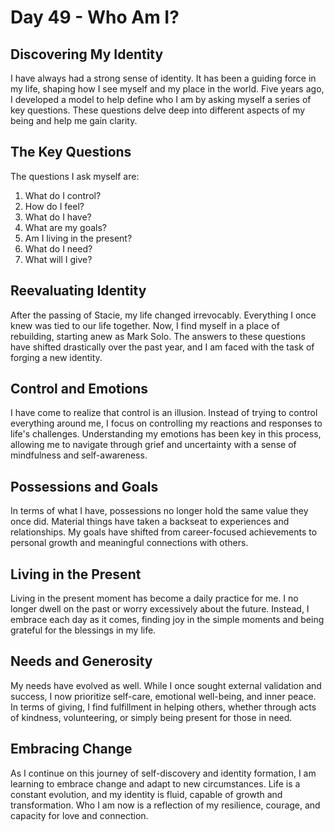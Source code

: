 # Day 49 - Who Am I?

## Discovering My Identity

I have always had a strong sense of identity. It has been a guiding force in my life, shaping how I
see myself and my place in the world. Five years ago, I developed a model to help define who I am
by asking myself a series of key questions. These questions delve deep into different aspects of my
being and help me gain clarity.


## The Key Questions

The questions I ask myself are:

1. What do I control?
2. How do I feel?
3. What do I have?
4. What are my goals?
5. Am I living in the present?
6. What do I need?
7. What will I give?


## Reevaluating Identity

After the passing of Stacie, my life changed irrevocably. Everything I once knew was tied to our
life together. Now, I find myself in a place of rebuilding, starting anew as Mark Solo. The answers
to these questions have shifted drastically over the past year, and I am faced with the task of
forging a new identity.


## Control and Emotions

I have come to realize that control is an illusion. Instead of trying to control everything around
me, I focus on controlling my reactions and responses to life's challenges. Understanding my
emotions has been key in this process, allowing me to navigate through grief and uncertainty with a
sense of mindfulness and self-awareness.


## Possessions and Goals

In terms of what I have, possessions no longer hold the same value they once did. Material things
have taken a backseat to experiences and relationships. My goals have shifted from career-focused
achievements to personal growth and meaningful connections with others.


## Living in the Present

Living in the present moment has become a daily practice for me. I no longer dwell on the past or
worry excessively about the future. Instead, I embrace each day as it comes, finding joy in the
simple moments and being grateful for the blessings in my life.


## Needs and Generosity

My needs have evolved as well. While I once sought external validation and success, I now prioritize
self-care, emotional well-being, and inner peace. In terms of giving, I find fulfillment in helping
others, whether through acts of kindness, volunteering, or simply being present for those in need.


## Embracing Change

As I continue on this journey of self-discovery and identity formation, I am learning to embrace
change and adapt to new circumstances. Life is a constant evolution, and my identity is fluid,
capable of growth and transformation. Who I am now is a reflection of my resilience, courage, and
capacity for love and connection.